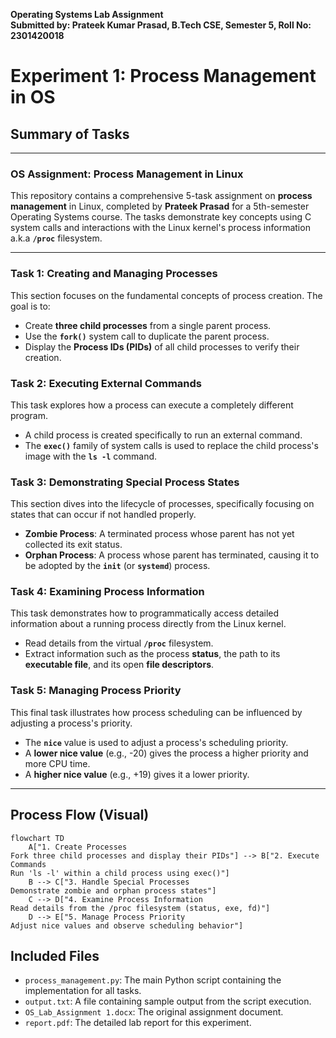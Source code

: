 **Operating Systems Lab Assignment**  
**Submitted by: Prateek Kumar Prasad, B.Tech CSE, Semester 5, Roll No: 2301420018**

# Experiment 1: Process Management in OS

## Summary of Tasks

---

### OS Assignment: Process Management in Linux

This repository contains a comprehensive 5-task assignment on **process management** in Linux, completed by **Prateek Prasad** for a 5th-semester Operating Systems course. The tasks demonstrate key concepts using C system calls and interactions with the Linux kernel's process information a.k.a **`/proc`** filesystem.

---

### **Task 1: Creating and Managing Processes**

This section focuses on the fundamental concepts of process creation. The goal is to:

- Create **three child processes** from a single parent process.
- Use the **`fork()`** system call to duplicate the parent process.
- Display the **Process IDs (PIDs)** of all child processes to verify their creation.

### **Task 2: Executing External Commands**

This task explores how a process can execute a completely different program.

- A child process is created specifically to run an external command.
- The **`exec()`** family of system calls is used to replace the child process's image with the **`ls -l`** command.

### **Task 3: Demonstrating Special Process States**

This section dives into the lifecycle of processes, specifically focusing on states that can occur if not handled properly.

- **Zombie Process**: A terminated process whose parent has not yet collected its exit status.
- **Orphan Process**: A process whose parent has terminated, causing it to be adopted by the **`init`** (or **`systemd`**) process.

### **Task 4: Examining Process Information**

This task demonstrates how to programmatically access detailed information about a running process directly from the Linux kernel.

- Read details from the virtual **`/proc`** filesystem.
- Extract information such as the process **status**, the path to its **executable file**, and its open **file descriptors**.

### **Task 5: Managing Process Priority**

This final task illustrates how process scheduling can be influenced by adjusting a process's priority.

- The **`nice`** value is used to adjust a process's scheduling priority.
- A **lower nice value** (e.g., -20) gives the process a higher priority and more CPU time.
- A **higher nice value** (e.g., +19) gives it a lower priority.

---

## Process Flow (Visual)

```mermaid
flowchart TD
    A["1. Create Processes
Fork three child processes and display their PIDs"] --> B["2. Execute Commands
Run 'ls -l' within a child process using exec()"]
    B --> C["3. Handle Special Processes
Demonstrate zombie and orphan process states"]
    C --> D["4. Examine Process Information
Read details from the /proc filesystem (status, exe, fd)"]
    D --> E["5. Manage Process Priority
Adjust nice values and observe scheduling behavior"]

```

## Included Files

- `process_management.py`: The main Python script containing the implementation for all tasks.
- `output.txt`: A file containing sample output from the script execution.
- `OS_Lab_Assignment 1.docx`: The original assignment document.
- `report.pdf`: The detailed lab report for this experiment.
